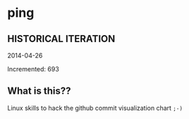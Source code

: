 # ping

## HISTORICAL ITERATION
2014-04-26

Incremented: 693

## What is this?? 
Linux skills to hack the github commit visualization chart `;-)`
